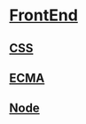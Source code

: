 <link rel="stylesheet" href="https://zhmhbest.gitee.io/hellomathematics/style/index.css">
<script src="https://zhmhbest.gitee.io/hellomathematics/style/index.js"></script>

# [FrontEnd](https://zhmhbest.github.io/HelloFrontEnd/)

## [CSS](./css/index.html)

## [ECMA](./ecma/index.html)

## [Node](./node/index.html)